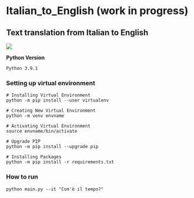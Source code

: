 # Italian_to_English (work in progress)
## Text translation from Italian to English 

<img src="https://i.ibb.co/pzBzP2M/attention-concat.png">

**Python Version**
```
Python 3.9.1
```

### Setting up virtual environment

```console
# Installing Virtual Environment
python -m pip install --user virtualenv

# Creating New Virtual Environment
python -m venv envname

# Activating Virtual Environment
source envname/bin/activate

# Upgrade PIP
python -m pip install --upgrade pip

# Installing Packages
python -m pip install -r requirements.txt
```

### How to run

```console
python main.py --it "Com'è il tempo?"
```